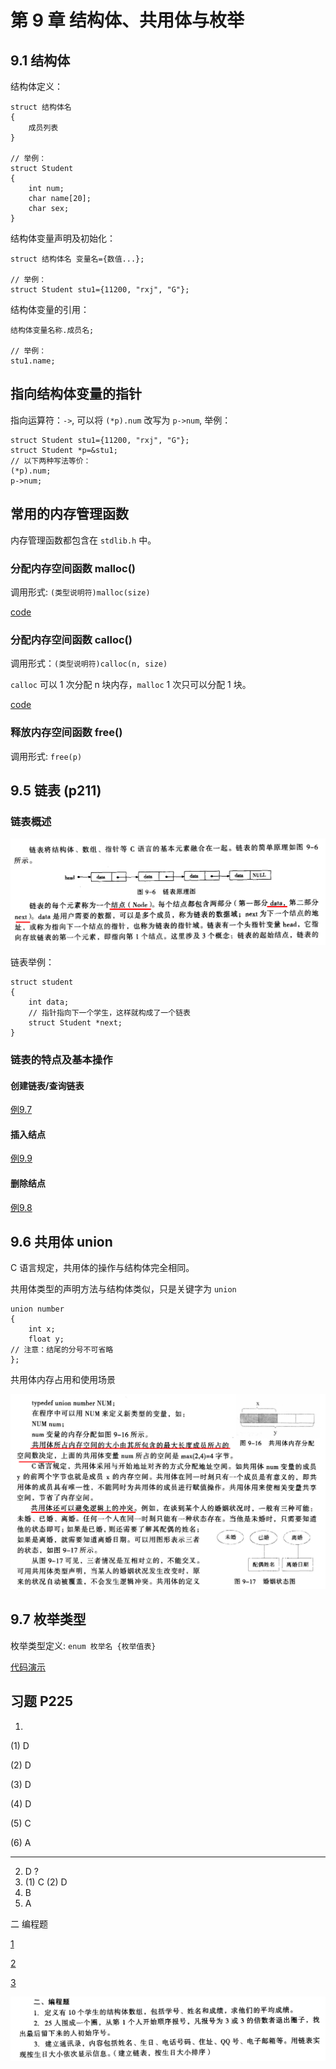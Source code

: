 # 第 9 章 结构体、共用体与枚举

## 9.1 结构体

结构体定义：

```
struct 结构体名
{
    成员列表
}

// 举例：
struct Student
{
    int num;
    char name[20];
    char sex;
}
```

结构体变量声明及初始化：

```
struct 结构体名 变量名={数值...};

// 举例：
struct Student stu1={11200, "rxj", "G"};
```

结构体变量的引用：

```
结构体变量名称.成员名;

// 举例：
stu1.name;
```

## 指向结构体变量的指针

指向运算符：`->`, 可以将 `(*p).num` 改写为 `p->num`, 举例：

```
struct Student stu1={11200, "rxj", "G"};
struct Student *p=&stu1;
// 以下两种写法等价：
(*p).num;
p->num;
```

## 常用的内存管理函数

内存管理函数都包含在 `stdlib.h` 中。

### 分配内存空间函数 malloc()

调用形式: `(类型说明符)malloc(size)`

[code](example.malloc.c)

### 分配内存空间函数 calloc()

调用形式：`(类型说明符)calloc(n, size)`

`calloc` 可以 1 次分配 n 块内存，`malloc` 1 次只可以分配 1 块。

[code](example.calloc.c)

### 释放内存空间函数 free()

调用形式: `free(p)`

## 9.5 链表 (p211)

### 链表概述

![linked list](chian.png)

链表举例：

```
struct student
{
    int data;
    // 指针指向下一个学生，这样就构成了一个链表
    struct Student *next;    
}
```

### 链表的特点及基本操作

#### 创建链表/查询链表

[例9.7](9.7.c)

#### 插入结点

[例9.9](9.9.c)

#### 删除结点

[例9.8](9.8.c)

## 9.6 共用体 union

C 语言规定，共用体的操作与结构体完全相同。

共用体类型的声明方法与结构体类似，只是关键字为 `union`

```
union number
{
    int x;
    float y;
// 注意：结尾的分号不可省略
};
```

共用体内存占用和使用场景

![union](union.png)

## 9.7 枚举类型

枚举类型定义: `enum 枚举名 {枚举值表}`

[代码演示](9.11.c)

## 习题 P225

1. 

(1) D 

(2) D

(3) D

(4) D

(5) C

(6) A

---

2. D ?
3. (1) C (2) D
4. B
5. A

二 编程题

[1](exercise.1.c)

[2](exercise.2.c)

[3](exercise.3.c)

![exercise](exercise.2.png)


